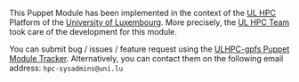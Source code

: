 This Puppet Module has been implemented in the context of the [UL HPC](http://hpc.uni.lu) Platform of the [University of Luxembourg](http://www.uni.lu).
More precisely, the [UL HPC Team](https://hpc.uni.lu/about/team.html#system-administrators) took care of the development for this module.

You can submit bug / issues / feature request using the [ULHPC-gpfs Puppet Module Tracker](https://github.com/ULHPC/puppet-gpfs/issues).
Alternatively, you can contact them on the following email address: `hpc-sysadmins@uni.lu`
